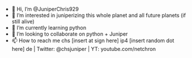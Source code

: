 - 👋 Hi, I’m @JuniperChris929
- 👀 I’m interested in juniperizing this whole planet and all future planets (if still alive)
- 🌱 I’m currently learning python
- 💞️ I’m looking to collaborate on python + Juniper
- 📫 How to reach me chs [insert at sign here] ip4 [insert random dot here] de | Twitter: @chsjuniper | YT: youtube.com/netchron

<!---
JuniperChris929/JuniperChris929 is a ✨ special ✨ repository because its `README.md` (this file) appears on your GitHub profile.
You can click the Preview link to take a look at your changes.
--->
